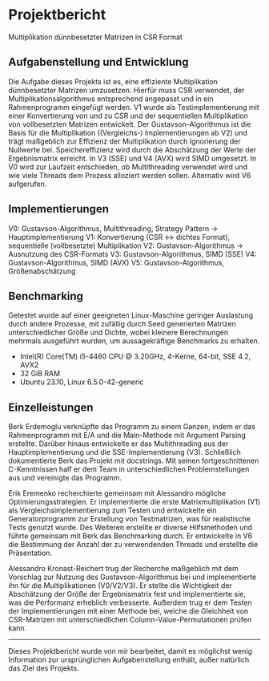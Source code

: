 # Projektbericht
Multiplikation dünnbesetzter Matrizen in CSR Format

## Aufgabenstellung und Entwicklung

Die Aufgabe dieses Projekts ist es, eine effiziente Multiplikation dünnbesetzter Matrizen umzusetzen.
Hierfür muss CSR verwendet, der Multiplikationsalgorithmus entsprechend angepasst und in ein Rahmenprogramm eingefügt werden.
V1 wurde als Testimplementierung mit einer Konvertierung von und zu CSR und der sequentiellen Multiplikation von vollbesetzten Matrizen entwickelt.
Der Gustavson-Algorithmus ist die Basis für die Multiplikation ((Vergleichs-) Implementierungen ab V2) und trägt maßgeblich zur Effizienz der Multiplikation durch Ignorierung der Nullwerte bei.
Speichereffizienz wird durch die Abschätzung der Werte der Ergebnismatrix erreicht.
In V3 (SSE) und V4 (AVX) wird SIMD umgesetzt. In V0 wird zur Laufzeit entschieden, ob Multithreading verwendet wird und wie viele Threads dem Prozess alloziert werden sollen. Alternativ wird V6 aufgerufen. 

## Implementierungen
V0: Gustavson-Algorithmus, Multithreading, Strategy Pattern
→ Hauptimplementierung
V1: Konvertierung (CSR ↔ dichtes Format), sequentielle (vollbesetzte) Multiplikation
V2: Gustavson-Algorithmus →  Ausnutzung des CSR-Formats
V3: Gustavson-Algorithmus, SIMD (SSE)
V4: Gustavson-Algorithmus, SIMD (AVX)
V5: Gustavson-Algorithmus, Größenabschätzung

## Benchmarking
Getestet wurde auf einer geeigneten Linux-Maschine geringer Auslastung durch andere Prozesse, mit zufällig durch Seed generierten Matrizen unterschiedlicher Größe und Dichte, wobei kleinere Berechnungen mehrmals ausgeführt wurden, um aussagekräftige Benchmarks zu erhalten.
- Intel(R) Core(TM) i5-4460  CPU @ 3.20GHz, 4-Kerne, 64-bit, SSE 4.2, AVX2
- 32 GiB RAM
- Ubuntu 23.10, Linux 6.5.0-42-generic

## Einzelleistungen

Berk Erdemoglu verknüpfte das Programm zu einem Ganzen, indem er das Rahmenprogramm mit E/A und die Main-Methode mit Argument Parsing erstellte.
Darüber hinaus entwickelte er das Multithreading aus der Hauptimplementierung und die SSE-Implementierung (V3). Schließlich dokumentierte Berk das Projekt mit docstrings.
Mit seinen fortgeschrittenen C-Kenntnissen half er dem Team in unterschiedlichen Problemstellungen aus und vereinigte das Programm.

Erik Eremenko recherchierte gemeinsam mit Alessandro mögliche Optimierungsstrategien. Er implementierte die erste Matrixmultiplikation (V1) als Vergleichsimplementierung zum Testen und entwickelte ein Generatorprogramm zur Erstellung von Testmatrizen, was für realistische Tests genutzt wurde. Des Weiteren erstellte er diverse Hilfsmethoden und führte gemeinsam mit Berk das Benchmarking durch. Er entwickelte in V6 die Bestimmung der Anzahl der zu verwendenden Threads und erstellte die Präsentation.

Alessandro Kronast-Reichert trug der Recherche maßgeblich mit dem Vorschlag zur Nutzung des Gustavson-Algorithmus bei und implementierte ihn für die Multiplikationen (V0/V2/V3). Er stellte die Wichtigkeit der Abschätzung der Größe der Ergebnismatrix fest und implementierte sie, was die Performanz erheblich verbesserte. Außerdem trug er dem Testen der Implementierungen mit einer Methode bei, welche die Gleichheit von CSR-Matrizen mit unterschiedlichen Column-Value-Permutationen prüfen kann.

---

Dieses Projektbericht wurde von mir bearbeitet, damit es möglichst wenig Information zur ursprünglichen Aufgabenstellung enthält, außer natürlich das Ziel des Projekts.
